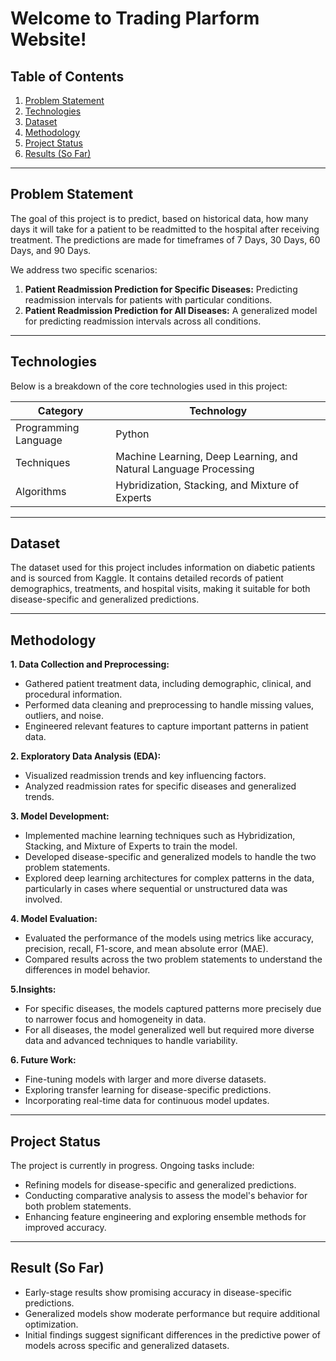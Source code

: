 # Welcome to Trading Plarform Website!  

## Table of Contents
1. [Problem Statement](#Problem-Statement)
2. [Technologies](#technologies)
3. [Dataset](#Dataset)
4. [Methodology](#Methodology)
5. [Project Status](#Project-Status)
6. [Results (So Far)](#Result)


---

## Problem Statement
The goal of this project is to predict, based on historical data, how many days it will take for a patient to be readmitted to the hospital after receiving treatment. The predictions are made for timeframes of 7 Days, 30 Days, 60 Days, and 90 Days.

We address two specific scenarios:

1. **Patient Readmission Prediction for Specific Diseases:** Predicting readmission intervals for patients with particular conditions.
2. **Patient Readmission Prediction for All Diseases:** A generalized model for predicting readmission intervals across all conditions.


---

## Technologies
Below is a breakdown of the core technologies used in this project:



| Category     | Technology     |
|--------------|----------------|
| Programming Language         | Python |
| Techniques     | Machine Learning, Deep Learning, and Natural Language Processing |
| Algorithms    | Hybridization, Stacking, and Mixture of Experts        |



---

## Dataset

The dataset used for this project includes information on diabetic patients and is sourced from Kaggle. It contains detailed records of patient demographics, treatments, and hospital visits, making it suitable for both disease-specific and generalized predictions.

---

## Methodology

**1. Data Collection and Preprocessing:**

- Gathered patient treatment data, including demographic, clinical, and procedural information.
- Performed data cleaning and preprocessing to handle missing values, outliers, and noise.
- Engineered relevant features to capture important patterns in patient data.
  
**2. Exploratory Data Analysis (EDA):**

- Visualized readmission trends and key influencing factors.
- Analyzed readmission rates for specific diseases and generalized trends.

**3. Model Development:**

- Implemented machine learning techniques such as Hybridization, Stacking, and Mixture of Experts to train the model.
- Developed disease-specific and generalized models to handle the two problem statements.
- Explored deep learning architectures for complex patterns in the data, particularly in cases where sequential or unstructured data was involved.
  
**4. Model Evaluation:**

- Evaluated the performance of the models using metrics like accuracy, precision, recall, F1-score, and mean absolute error (MAE).
- Compared results across the two problem statements to understand the differences in model behavior.

**5.Insights:**

- For specific diseases, the models captured patterns more precisely due to narrower focus and homogeneity in data.
- For all diseases, the model generalized well but required more diverse data and advanced techniques to handle variability.

**6. Future Work:**

- Fine-tuning models with larger and more diverse datasets.
- Exploring transfer learning for disease-specific predictions.
- Incorporating real-time data for continuous model updates.

---

## Project Status
The project is currently in progress. Ongoing tasks include:

- Refining models for disease-specific and generalized predictions.
- Conducting comparative analysis to assess the model's behavior for both problem statements.
- Enhancing feature engineering and exploring ensemble methods for improved accuracy.

---

## Result (So Far)

- Early-stage results show promising accuracy in disease-specific predictions.
- Generalized models show moderate performance but require additional optimization.
- Initial findings suggest significant differences in the predictive power of models across specific and generalized datasets.
